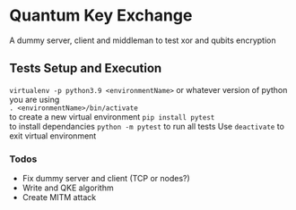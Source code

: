 # Quantum Key Exchange
A dummy server, client and middleman to test xor and qubits encryption
## Tests Setup and Execution

`virtualenv -p python3.9 <environmentName>` or whatever version of python you are using <br>
`. <environmentName>/bin/activate` <br> to create a new virtual environment
`pip install pytest` <br> to install dependancies
`python -m pytest` to run all tests
Use `deactivate` to exit virtual environment

### Todos

- Fix dummy server and client (TCP or nodes?)
- Write and QKE algorithm
- Create MITM attack
